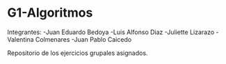# G1-Algoritmos
Integrantes:
  -Juan Eduardo Bedoya
  -Luis Alfonso Diaz 
  -Juliette Lizarazo
  -Valentina Colmenares
  -Juan Pablo Caicedo
 
Repositorio de los ejercicios grupales asignados.
